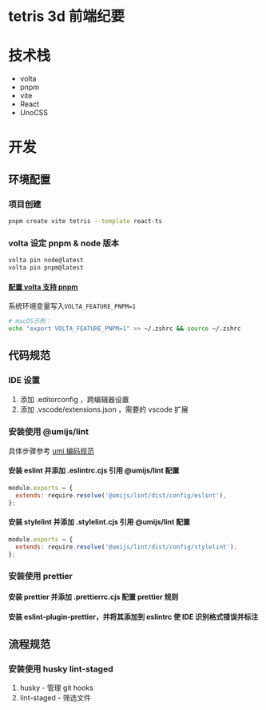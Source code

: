 # tetris 3d 前端纪要

# 技术栈

- volta
- pnpm
- vite
- React
- UnoCSS

# 开发

## 环境配置

### 项目创建

```zsh
pnpm create vite tetris --template react-ts
```

### volta 设定 pnpm & node 版本

```zsh
volta pin node@latest
volta pin pnpm@latest
```

#### [配置 volta 支持 pnpm](https://docs.volta.sh/advanced/pnpm)

系统环境变量写入`VOLTA_FEATURE_PNPM=1`

```zsh
# macOS示例：
echo "export VOLTA_FEATURE_PNPM=1" >> ~/.zshrc && source ~/.zshrc
```

## 代码规范

### IDE 设置

1. 添加 .editorconfig ，跨编辑器设置
2. 添加 .vscode/extensions.json ，需要的 vscode 扩展

### 安装使用 @umijs/lint

具体步骤参考 [umi 编码规范](https://umijs.org/docs/guides/lint)

#### 安装 eslint 并添加 .eslintrc.cjs 引用 @umijs/lint 配置

```javascript
module.exports = {
  extends: require.resolve('@umijs/lint/dist/config/eslint'),
};
```

#### 安装 stylelint 并添加 .stylelint.cjs 引用 @umijs/lint 配置

```javascript
module.exports = {
  extends: require.resolve('@umijs/lint/dist/config/stylelint'),
};
```

### 安装使用 prettier

#### 安装 prettier 并添加 .prettierrc.cjs 配置 prettier 规则

#### 安装 eslint-plugin-prettier，并将其添加到 eslintrc 使 IDE 识别格式错误并标注

## 流程规范

### 安装使用 husky lint-staged

1. husky - 管理 git hooks
2. lint-staged - 筛选文件
